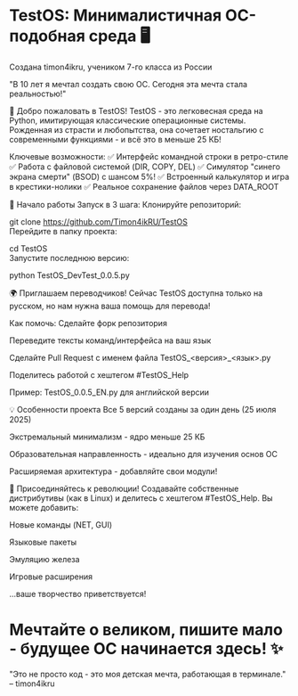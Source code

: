# TestOS: Минималистичная ОС-подобная среда 🖥️
Создана timon4ikru, учеником 7-го класса из России

"В 10 лет я мечтал создать свою ОС. Сегодня эта мечта стала реальностью!"

🌟 Добро пожаловать в TestOS!
TestOS - это легковесная среда на Python, имитирующая классические операционные системы. Рожденная из страсти и любопытства, она сочетает ностальгию с современными функциями - и всё это в меньше 25 КБ!

Ключевые возможности:
✅ Интерфейс командной строки в ретро-стиле
✅ Работа с файловой системой (DIR, COPY, DEL)
✅ Симулятор "синего экрана смерти" (BSOD) с шансом 5%!
✅ Встроенный калькулятор и игра в крестики-нолики
✅ Реальное сохранение файлов через DATA_ROOT

🚀 Начало работы
Запуск в 3 шага:
Клонируйте репозиторий:

git clone https://github.com/Timon4ikRU/TestOS  
Перейдите в папку проекта:

cd TestOS  
Запустите последнюю версию:

python TestOS_DevTest_0.0.5.py  

🌍 Приглашаем переводчиков!
Сейчас TestOS доступна только на русском, но нам нужна ваша помощь для перевода!

Как помочь:
Сделайте форк репозитория

Переведите тексты команд/интерфейса на ваш язык

Сделайте Pull Request с именем файла TestOS_<версия>_<язык>.py

Поделитесь работой с хештегом #TestOS_Help

Пример: TestOS_0.0.5_EN.py для английской версии

💡 Особенности проекта
Все 5 версий созданы за один день (25 июля 2025)

Экстремальный минимализм - ядро меньше 25 КБ

Образовательная направленность - идеально для изучения основ ОС

Расширяемая архитектура - добавляйте свои модули!

🤝 Присоединяйтесь к революции!
Создавайте собственные дистрибутивы (как в Linux) и делитесь с хештегом #TestOS_Help. Вы можете добавить:

Новые команды (NET, GUI)

Языковые пакеты

Эмуляцию железа

Игровые расширения

...ваше творчество приветствуется!

# Мечтайте о великом, пишите мало - будущее ОС начинается здесь! ✨

"Это не просто код - это моя детская мечта, работающая в терминале."
– timon4ikru
